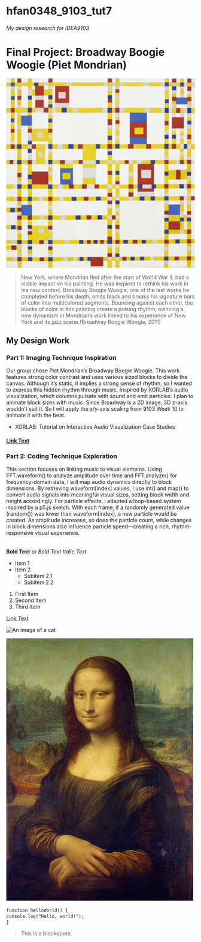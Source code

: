 # hfan0348_9103_tut7
###### My design research for IDEA9103
# Final Project: Broadway Boogie Woogie (Piet Mondrian)
![An image of Broadway Boogie Woogie](readmeimages/Piet_Mondrian_Broadway_Boogie_Woogie.jpeg)
> New York, where Mondrian fled after the start of World War II, had a visible impact on his painting. He was inspired to rethink his work in his new context. Broadway Boogie Woogie, one of the last works he completed before his death, omits black and breaks his signature bars of color into multicolored segments. Bouncing against each other, the blocks of color in this painting create a pulsing rhythm, evincing a new dynamism in Mondrian’s work linked to his experience of New York and its jazz scene.(Broadway Boogie Woogie, 2011)
## My Design Work

### Part 1: Imaging Technique Inspiration
Our group chose Piet Mondrian’s Broadway Boogie Woogie. This work features strong color contrast and uses various sized blocks to divide the canvas. Although it’s static, it implies a strong sense of rhythm, so I wanted to express this hidden rhythm through music. Inspired by XORLAB’s audio visualization, which columns pulsate with sound and emit particles. I plan to animate block sizes with music. Since Broadway is a 2D image, 3D z-axis wouldn’t suit it. So I will apply the x/y-axis scaling from 9103 Week 10 to animate it with the beat.
- XORLAB: Tutorial on Interactive Audio Visualization Case Studies
#### [Link Text](https://www.bilibili.com/video/BV1tu411g7KN/?spm_id_from=333.1007.top_right_bar_window_history.content.click&vd_source=deead8168a18f5aee4de870f81972b36)
### Part 2: Coding Technique Exploration
This section focuses on linking music to visual elements. Using FFT.waveform() to analyze amplitude over time and FFT.analyze() for frequency-domain data, I will map audio dynamics directly to block dimensions. By retrieving waveform[index] values, I use int() and map() to convert audio signals into meaningful visual sizes, setting block width and height accordingly. For particle effects, I adapted a loop-based system inspired by a p5.js sketch. With each frame, if a randomly generated value (random()) was lower than waveform[index], a new particle would be created. As amplitude increases, so does the particle count, while changes in block dimensions also influence particle speed—creating a rich, rhythm-responsive visual experience.

####
#####
###### 


**Bold Text** or _Bold Text_
*Italic Text*

- Item 1
- Item 2
  - Subitem 2.1
  - Subitem 2.2

1. First Item
2. Second Item
3. Third Item

[Link Text](https://www.google.com)

![An image of a cat](https://placekitten.com/200/300)

![An image of the Mona Lisa](readmeimages/Mona_Lisa_by_Leonardo_da_Vinci_500_x_700.jpg)

```
function helloWorld() {
console.log("Hello, world!");
}
```

> This is a blockquote.
